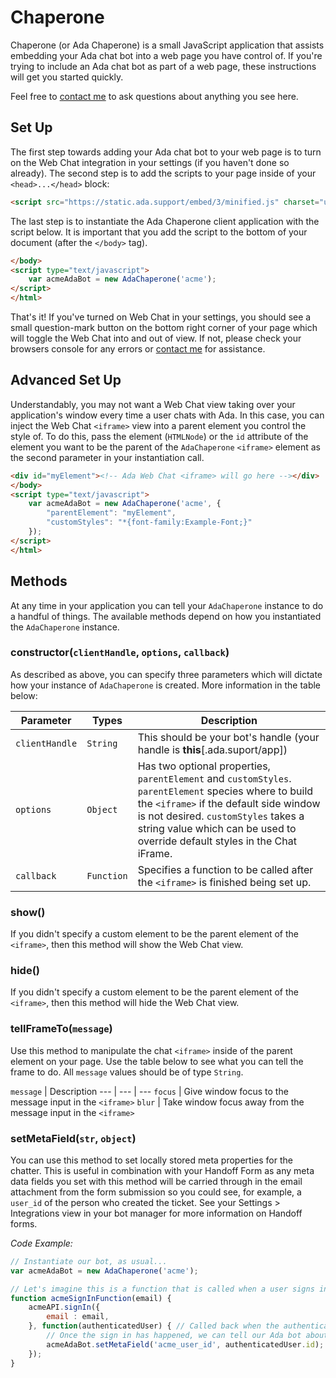 # Chaperone
Chaperone (or Ada Chaperone) is a small JavaScript application that assists embedding your Ada chat bot into a web page you have control of. If you're trying to include an Ada chat bot as part of a web page, these instructions will get you started quickly.

Feel free to [contact me](mailto:david@ada.support) to ask questions about anything you see here.

## Set Up
The first step towards adding your Ada chat bot to your web page is to turn on the Web Chat integration in your settings (if you haven't done so already). The second step is to add the scripts to your page inside of your `<head>...</head>` block:

```html
<script src="https://static.ada.support/embed/3/minified.js" charset="utf-8"></script>
```

The last step is to instantiate the Ada Chaperone client application with the script below. It is important that you add the script to the bottom of your document (after the `</body>` tag).

```html
</body>
<script type="text/javascript">
    var acmeAdaBot = new AdaChaperone('acme');
</script>
</html>
```

That's it! If you've turned on Web Chat in your settings, you should see a small question-mark button on the bottom right corner of your page which will toggle the Web Chat into and out of view. If not, please check your browsers console for any errors or [contact me](mailto:david@ada.support) for assistance.

## Advanced Set Up

Understandably, you may not want a Web Chat view taking over your application's window every time a user chats with Ada. In this case, you can inject the Web Chat `<iframe>` view into a parent element you control the style of. To do this, pass the element (`HTMLNode`) or the `id` attribute of the element you want to be the parent of the `AdaChaperone` `<iframe>` element as the second parameter in your instantiation call.

```html
<div id="myElement"><!-- Ada Web Chat <iframe> will go here --></div>
</body>
<script type="text/javascript">
    var acmeAdaBot = new AdaChaperone('acme', {
    	"parentElement": "myElement",
    	"customStyles": "*{font-family:Example-Font;}"
    });
</script>
</html>
```

## Methods
At any time in your application you can tell your `AdaChaperone` instance to do a handful of things. The available methods depend on how you instantiated the `AdaChaperone` instance.

### constructor(`clientHandle`, `options`, `callback`)
As described as above, you can specify three parameters which will dictate how your instance of `AdaChaperone` is created. More information in the table below:

Parameter | Types | Description
--- | --- | ---
`clientHandle` | `String` | This should be your bot's handle (your handle is **this**[.ada.suport/app])
`options` | `Object` | Has two optional properties, `parentElement` and `customStyles`. `parentElement` species where to build the `<iframe>` if the default side window is not desired. `customStyles` takes a string value which can be used to override default styles in the Chat iFrame.
`callback` | `Function` | Specifies a function to be called after the `<iframe>` is finished being set up.

### show()
If you didn't specify a custom element to be the parent element of the `<iframe>`, then this method will show the Web Chat view.

### hide()
If you didn't specify a custom element to be the parent element of the `<iframe>`, then this method will hide the Web Chat view.

### tellFrameTo(`message`)
Use this method to manipulate the chat `<iframe>` inside of the parent element on your page. Use the table below to see what you can tell the frame to do. All `message` values should be of type `String`.

`message` | Description
--- | --- | ---
`focus` | Give window focus to the message input in the `<iframe>`
`blur` | Take window focus away from the message input in the `<iframe>`

<!-- `reset` | `String` | Reset the chat window's message history -->

### setMetaField(`str`, `object`)
You can use this method to set locally stored meta properties for the chatter. This is useful in combination with your Handoff Form as any meta data fields you set with this method will be carried through in the email attachment from the form submission so you could see, for example, a `user_id` of the person who created the ticket. See your Settings > Integrations view in your bot manager for more information on Handoff forms.

_Code Example:_

```js
// Instantiate our bot, as usual...
var acmeAdaBot = new AdaChaperone('acme');

// Let's imagine this is a function that is called when a user signs in to your site:
function acmeSignInFunction(email) {
    acmeAPI.signIn({
        email : email,
    }, function(authenticatedUser) { // Called back when the authentication happens
        // Once the sign in has happened, we can tell our Ada bot about it:
        acmeAdaBot.setMetaField('acme_user_id', authenticatedUser.id); // Now our bot knows the user_id of the person who signed in! This will be sent back to you if they make support tickets with our Handoff form
    });
}
```
